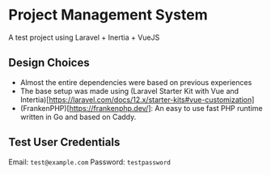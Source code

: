 # Project Management System
A test project using Laravel + Inertia + VueJS

## Design Choices
- Almost the entire dependencies were based on previous experiences
- The base setup was made using (Laravel Starter Kit with Vue and Intertia)[https://laravel.com/docs/12.x/starter-kits#vue-customization]
- (FrankenPHP)[https://frankenphp.dev/]: An easy to use fast PHP runtime written in Go and based on Caddy.

## Test User Credentials
Email: `test@example.com`
Password: `testpassword`

